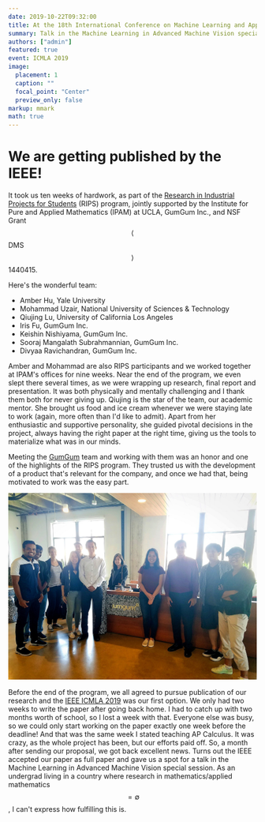```yaml
---
date: 2019-10-22T09:32:00
title: At the 18th International Conference on Machine Learning and Applications
summary: Talk in the Machine Learning in Advanced Machine Vision special session.
authors: ["admin"]
featured: true
event: ICMLA 2019
image:
  placement: 1
  caption: ""
  focal_point: "Center"
  preview_only: false
markup: mmark
math: true
---
```


# We are getting published by the IEEE!

It took us ten weeks of hardwork, as part of the [Research in Industrial Projects for Students](https://www.ipam.ucla.edu/programs/student-research-programs/research-in-industrial-projects-for-students-rips-2019/) (RIPS) program, jointly supported by the Institute for Pure and Applied Mathematics (IPAM) at UCLA, GumGum Inc., and NSF Grant $$\langle$$DMS$$\rangle$$ 1440415. 

Here's the wonderful team:

+ Amber Hu, Yale University
+ Mohammad Uzair, National University of Sciences & Technology
+ Qiujing Lu, University of California Los Angeles
+ Iris Fu, GumGum Inc.
+ Keishin Nishiyama, GumGum Inc.
+ Sooraj Mangalath Subrahmannian, GumGum Inc.
+ Divyaa Ravichandran, GumGum Inc.

Amber and Mohammad are also RIPS participants and we worked together at IPAM's offices for nine weeks. Near the end of the program, we even slept there several times, as we were wrapping up research, final report and presentation. It was both physically and mentally challenging and I thank them both for never giving up. Qiujing is the star of the team, our academic mentor. She brought us food and ice cream whenever we were staying late to work (again, more often than I'd like to admit). Apart from her enthusiastic and supportive personality, she guided pivotal decisions in the project, always having the right paper at the right time, giving us the tools to materialize what was in our minds.

Meeting the [GumGum](https://gumgum.com/) team and working with them was an honor and one of the highlights of the RIPS program. They trusted us with the development of a product that's relevant for the company, and once we had that, being motivated to work was the easy part. 

![](sitevisit.jpg "Amber, Mohammad and I visited GumGum's offices in Santa Monica three times throughout the program.")

Before the end of the program, we all agreed to pursue publication of our research and the [IEEE ICMLA 2019](https://www.icmla-conference.org/icmla19/) was our first option. We only had two weeks to write the paper after going back home. I had to catch up with two months worth of school, so I lost a week with that. Everyone else was busy, so we could only start working on the paper exactly one week before the deadline! And that was the same week I stated teaching AP Calculus. It was crazy, as the whole project has been, but our efforts paid off. So, a month after sending our proposal, we got back excellent news. Turns out the IEEE accepted our paper as full paper and gave us a spot for a talk in the Machine Learning in Advanced Machine Vision special session. As an undergrad living in a country where research in mathematics/applied mathematics $$= \emptyset$$, I can't express how fulfilling this is.